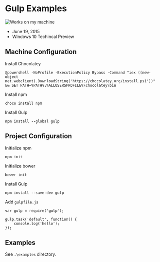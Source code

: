 # Gulp Examples

![Works on my machine](http://blog.codinghorror.com/content/images/uploads/2007/03/6a0120a85dcdae970b0128776ff992970c-pi.png "Works on my machine")  

- June 19, 2015
- Windows 10 Techincal Preview
 
## Machine Configuration

Install Chocolatey

	@powershell -NoProfile -ExecutionPolicy Bypass -Command "iex ((new-object net.webclient).DownloadString('https://chocolatey.org/install.ps1'))" && SET PATH=%PATH%;%ALLUSERSPROFILE%\chocolatey\bin

Install npm

	choco install npm
	
Install Gulp
 
	npm install --global gulp

## Project Configuration

Initialize npm

	npm init
	
Initialize bower

	bower init
	
Install Gulp
 
	npm install --save-dev gulp
	
Add `gulpfile.js`

	var gulp = require('gulp');

	gulp.task('default', function() {
  		console.log('hello');	  
	});

## Examples

See `.\examples` directory.